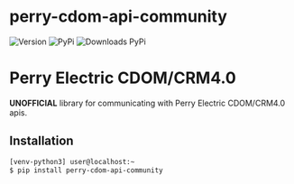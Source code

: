 # perry-cdom-api-community
![Version](https://img.shields.io/github/v/release/ivancopps/perry-cdom-api-community?include_prereleases)
![PyPi](https://img.shields.io/pypi/v/perry-cdom-api-community?label=latest%20pypi)
![Downloads PyPi](https://img.shields.io/pypi/dm/perry-cdom-api-community)

# Perry Electric CDOM/CRM4.0

**UNOFFICIAL** library for communicating with Perry Electric CDOM/CRM4.0 apis.


## Installation

```sh
[venv-python3] user@localhost:~
$ pip install perry-cdom-api-community
```


